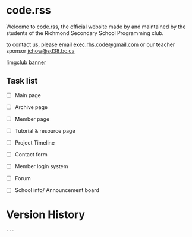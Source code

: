 # code.rss

Welcome to code.rss, the official website made by and maintained by the students of the Richmond Secondary School Programming club. 

to contact us, please email exec.rhs.code@gmail.com or our teacher sponsor jchow@sd38.bc.ca

!img[club banner](/img_src/banner%20v1.png)

## Task list
- [ ] Main page
- [ ] Archive page
- [ ] Member page
- [ ] Tutorial & resource page
- [ ] Project Timeline
- [ ] Contact form
- [ ] Member login system 
- [ ] Forum
- [ ] School info/ Announcement board



# Version History
```
---
```

